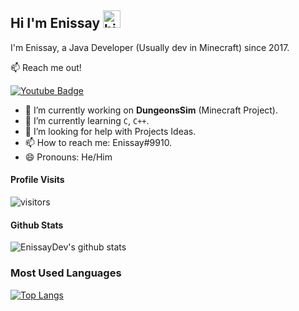 
## Hi I'm Enissay <img src="https://user-images.githubusercontent.com/1303154/88677602-1635ba80-d120-11ea-84d8-d263ba5fc3c0.gif" width="28px" alt="hi">

I'm Enissay, a Java Developer (Usually dev in Minecraft) since 2017.

:mailbox: Reach me out!

[![Youtube Badge](https://img.shields.io/badge/-Enissay-e74c3c?style=flat&labelColor=e74c3c&logo=youtube&logoColor=white)](https://www.youtube.com/channel/UC4_NXduuhsI7qfSVqNUoPlQ/videos)

- 🔭 I’m currently working on **DungeonsSim** (Minecraft Project).
- 🌱 I’m currently learning `C`, `C++`.
- 🤔 I’m looking for help with Projects Ideas.
- 📫 How to reach me: Enissay#9910.
- 😄 Pronouns: He/Him

#### Profile Visits 

![visitors](https://visitor-badge.glitch.me/badge?page_id=EnissayDev)

#### Github Stats

![EnissayDev's github stats](https://github-readme-stats.vercel.app/api?username=EnissayDev&count_private=true&theme=tokyonight&hide=contribs,prs)
<br>
### Most Used Languages

[![Top Langs](https://github-readme-stats.vercel.app/api/top-langs/?username=EnissayDev&langs_count=8?theme=dark)](https://github.com/EnissayDev/EnissayDev)

<!--
**EnissayDev/EnissayDev** is a ✨ _special_ ✨ repository because its `README.md` (this file) appears on your GitHub profile.

Here are some ideas to get you started:

- 🔭 I’m currently working on ...
- 🌱 I’m currently learning ...
- 👯 I’m looking to collaborate on ...
- 🤔 I’m looking for help with ...
- 💬 Ask me about ...
- 📫 How to reach me: ...
- 😄 Pronouns: ...
- ⚡ Fun fact: ...
-->
